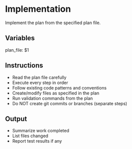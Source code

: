 # Implementation

Implement the plan from the specified plan file.

## Variables
plan_file: $1

## Instructions

- Read the plan file carefully
- Execute every step in order
- Follow existing code patterns and conventions
- Create/modify files as specified in the plan
- Run validation commands from the plan
- Do NOT create git commits or branches (separate steps)

## Output

- Summarize work completed
- List files changed
- Report test results if any
